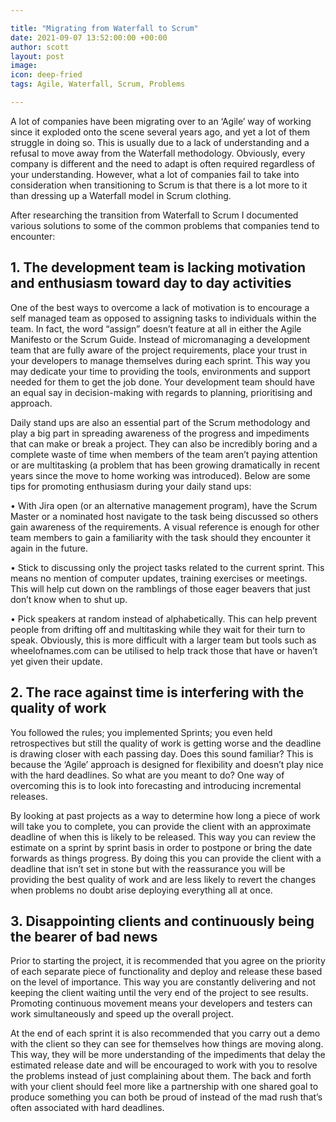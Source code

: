```yaml
---

title: "Migrating from Waterfall to Scrum"
date: 2021-09-07 13:52:00:00 +00:00
author: scott
layout: post
image: 
icon: deep-fried
tags: Agile, Waterfall, Scrum, Problems

---
```


A lot of companies have been migrating over to an ‘Agile’ way of working since it exploded onto the scene several years ago, and yet a lot of them struggle in doing so. This is usually due to a lack of understanding and a refusal to move away from the Waterfall methodology. Obviously, every company is different and the need to adapt is often required regardless of your understanding. However, what a lot of companies fail to take into consideration when transitioning to Scrum is that there is a lot more to it than dressing up a Waterfall model in Scrum clothing.

After researching the transition from Waterfall to Scrum I documented various solutions to some of the common problems that companies tend to encounter:

## 1. The development team is lacking motivation and enthusiasm toward day to day activities

One of the best ways to overcome a lack of motivation is to encourage a self managed team as opposed to assigning tasks to individuals within the team. In fact, the word “assign” doesn’t feature at all in either the Agile Manifesto or the Scrum Guide. Instead of micromanaging a development team that are fully aware of the project requirements, place your trust in your developers to manage themselves during each sprint. This way you may dedicate your time to providing the tools, environments and support needed for them to get the job done. Your development team should have an equal say in decision-making with regards to planning, prioritising and approach.

Daily stand ups are also an essential part of the Scrum methodology and play a big part in spreading awareness of the progress and impediments that can make or break a project. They can also be incredibly boring and a complete waste of time when members of the team aren’t paying attention or are multitasking (a problem that has been growing dramatically in recent years since the move to home working was introduced). Below are some tips for promoting enthusiasm during your daily stand ups:

• With Jira open (or an alternative management program), have the Scrum Master or a nominated host navigate to the task being discussed so others gain awareness of the requirements. A visual reference is enough for other team members to gain a familiarity with the task should they encounter it again in the future.

• Stick to discussing only the project tasks related to the current sprint. This means no mention of computer updates, training exercises or meetings. This will help cut down on the ramblings of those eager beavers that just don’t know when to shut up.

• Pick speakers at random instead of alphabetically. This can help prevent people from drifting off and multitasking while they wait for their turn to speak. Obviously, this is more difficult with a larger team but tools such as wheelofnames.com can be utilised to help track those that have or haven’t yet given their update.

## 2. The race against time is interfering with the quality of work

You followed the rules; you implemented Sprints; you even held retrospectives but still the quality of work is getting worse and the deadline is drawing closer with each passing day. Does this sound familiar? This is because the ‘Agile’ approach is designed for flexibility and doesn’t play nice with the hard deadlines. So what are you meant to do? One way of overcoming this is to look into forecasting and introducing incremental releases.

By looking at past projects as a way to determine how long a piece of work will take you to complete, you can provide the client with an approximate deadline of when this is likely to be released. This way you can review the estimate on a sprint by sprint basis in order to postpone or bring the date forwards as things progress. By doing this you can provide the client with a deadline that isn’t set in stone but with the reassurance you will be providing the best quality of work and are less likely to revert the changes when problems no doubt arise deploying everything all at once. 

## 3. Disappointing clients and continuously being the bearer of bad news

Prior to starting the project, it is recommended that you agree on the priority of each separate piece of functionality and deploy and release these based on the level of importance. This way you are constantly delivering and not keeping the client waiting until the very end of the project to see results. Promoting continuous movement means your developers and testers can work simultaneously and speed up the overall project. 

At the end of each sprint it is also recommended that you carry out a demo with the client so they can see for themselves how things are moving along. This way, they will be more understanding of the impediments that delay the estimated release date and will be encouraged to work with you to resolve the problems instead of just complaining about them. The back and forth with your client should feel more like a partnership with one shared goal to produce something you can both be proud of instead of the mad rush that’s often associated with hard deadlines.
